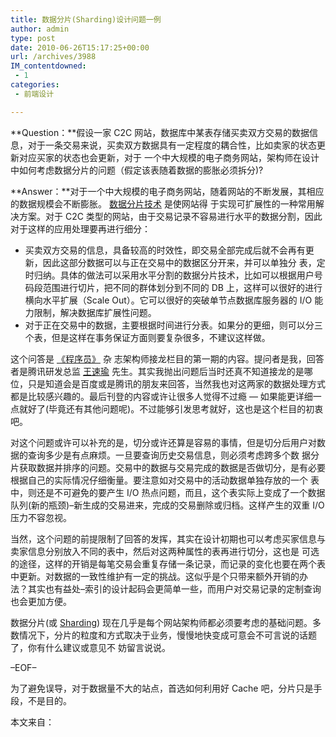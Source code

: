 ```yaml
---
title: 数据分片(Sharding)设计问题一例
author: admin
type: post
date: 2010-06-26T15:17:25+00:00
url: /archives/3988
IM_contentdowned:
 - 1
categories:
 - 前端设计

---
```

**Question：**假设一家 C2C 网站，数据库中某表存储买卖双方交易的数据信息，对于一条交易来说，买卖双方数据具有一定程度的耦合性，比如卖家的状态更新对应买家的状态也会更新，对于 一个中大规模的电子商务网站，架构师在设计中如何考虑数据分片的问题（假定该表随着数据的膨胀必须拆分)?

**Answer：**对于一个中大规模的电子商务网站，随着网站的不断发展，其相应的数据规模会不断膨胀。 [数据分片技术](http://www.kuqin.com/database/20080825/15070.html) 是使网站得 于实现可扩展性的一种常用解决方案。对于 C2C 类型的网站，由于交易记录不容易进行水平的数据分割，因此对于这样的应用处理要再进行细分：

 * 买卖双方交易的信息，具备较高的时效性，即交易全部完成后就不会再有更新，因此这部分数据可以与正在交易中的数据区分开来，并可以单独分 表，定时归纳。具体的做法可以采用水平分割的数据分片技术，比如可以根据用户号码段范围进行切片，把不同的群体划分到不同的 DB 上，这样可以很好的进行横向水平扩展（Scale Out）。它可以很好的突破单节点数据库服务器的 I/O 能力限制，解决数据库扩展性问题。
 * 对于正在交易中的数据，主要根据时间进行分表。如果分的更细，则可以分三个表，但是这样在事务保证方面则要复杂很多，不建议这样做。

这个问答是 [《程序员》](http://www.programmer.com.cn/) 杂 志架构师接龙栏目的第一期的内容。提问者是我，回答者是腾讯研发总监 [王速瑜](http://blog.thinklet.net/mantian/) 先生。其实我抛出问题后当时还真不知道接龙的是哪 位，只是知道会是百度或是腾讯的朋友来回答，当然我也对这两家的数据处理方式都是比较感兴趣的。最后刊登的内容或许让很多人觉得不过瘾 — 如果能更详细一点就好了(毕竟还有其他问题呢)。不过能够引发思考就好，这也是这个栏目的初衷吧。

对这个问题或许可以补充的是，切分或许还算是容易的事情，但是切分后用户对数据的查询多少是有点麻烦。一旦要查询历史交易信息，则必须考虑跨多个数 据分片获取数据并排序的问题。交易中的数据与交易完成的数据是否做切分，是有必要根据自己的实际情况仔细衡量。要注意如对交易中的活动数据单独存放的一个 表中，则还是不可避免的要产生 I/O 热点问题，而且，这个表实际上变成了一个数据队列(新的瓶颈)–新生成的交易进来，完成的交易删除或归档。这样产生的双重 I/O 压力不容忽视。

当然，这个问题的前提限制了回答的发挥，其实在设计初期也可以考虑买家信息与卖家信息分别放入不同的表中，然后对这两种属性的表再进行切分，这也是 可选的途径，这样的开销是每笔交易会重复存储一条记录，而记录的变化也要在两个表中更新。对数据的一致性维护有一定的挑战。这似乎是个只带来额外开销的办 法？其实也有益处–索引的设计起码会更简单一些，而用户对交易记录的定制查询也会更加方便。

数据分片(或 [Sharding](http://www.kuqin.com/database/20080825/15070.html)) 现在几乎是每个网站架构师都必须要考虑的基础问题。多数情况下，分片的粒度和方式取决于业务，慢慢地快变成可意会不可言说的话题了，你有什么建议或意见不 妨留言说说。

–EOF–

为了避免误导，对于数据量不大的站点，首选如何利用好 Cache 吧，分片只是手段，不是目的。

本文来自：